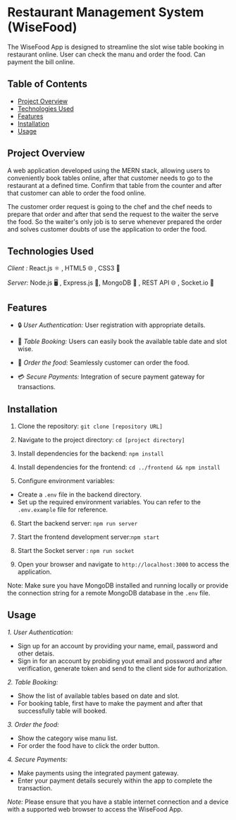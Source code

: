 # Restaurant Management System (WiseFood)

The WiseFood App is designed to streamline the slot wise table booking in restaurant online. 
User can check the manu and order the food. 
Can payment the bill online.

## Table of Contents

- [Project Overview](#project-overview)
- [Technologies Used](#technologies-used)
- [Features](#features)
- [Installation](#installation)
- [Usage](#usage)

## Project Overview

A web application developed using the MERN stack, allowing users to conveniently book tables online, after that customer needs to go to the restaurant at a defined time. Confirm that table from the counter and after that customer can able to order the food online.	

The customer order request is going to the chef and the chef needs to prepare that order and after that send the request to the waiter the serve the food. So the waiter's only job is to serve whenever prepared the order and solves customer doubts of use the application to order the food.	

## Technologies Used

*Client :* React.js ⚛ , HTML5 🌐 , CSS3 🎨

*Server:* Node.js 🖥 , Express.js 🚀, MongoDB 🍃 , REST API 🌐 , Socket.io 🔌

## Features

- 🔒 *User Authentication:* User registration with appropriate details.

- 📅 *Table Booking:* Users can easily book the available table date and slot wise.

- 🍔 *Order the food:* Seamlessly customer can order the food.

- 💳 *Secure Payments:* Integration of secure payment gateway for transactions. 


## Installation

1. Clone the repository: `git clone [repository URL]`

2. Navigate to the project directory: `cd [project directory]`

3. Install dependencies for the backend: `npm install`

4. Install dependencies for the frontend: `cd ../frontend && npm install`

5. Configure environment variables:
- Create a `.env` file in the backend directory.
- Set up the required environment variables. You can refer to the `.env.example` file for reference.

6. Start the backend server: `npm run server`

7. Start the frontend development server:`npm start`

8. Start the Socket server : `npm run socket`

9. Open your browser and navigate to `http://localhost:3000` to access the application.

Note: Make sure you have MongoDB installed and running locally or provide the connection string for a remote MongoDB database in the `.env` file.

## Usage

*1.  User Authentication:*
   - Sign up for an account by providing your name, email, password and other detais.
   - Sign in for an account by probiding yout email and possword and after verification, generate token and send to the client side for authorization.

*2. Table Booking:*
   - Show the list of available tables based on date and slot.
   - For booking table, first have to make the payment and after that successfully table will booked.

*3. Order the food:*
   - Show the category wise manu list.
   - For order the food have to click the order button.

*4. Secure Payments:*
   - Make payments using the integrated payment gateway.
   - Enter your payment details securely within the app to complete the transaction.


*Note:* Please ensure that you have a stable internet connection and a device with a supported web browser to access the WiseFood App.